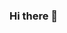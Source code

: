 ### Hi there 👋

<!--
**aadityamishra2001/aadityamishra2001** is a ✨ _special_ ✨ repository because its `README.md` (this file) appears on your GitHub profile.

Here are some ideas to get you started:
